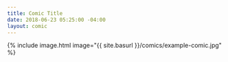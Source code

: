 ```yaml
---
title: Comic Title
date: 2018-06-23 05:25:00 -04:00
layout: comic
---
```


{% include image.html image="{{ site.basurl }}/comics/example-comic.jpg" %}
